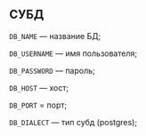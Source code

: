 ## СУБД

`DB_NAME` — название БД;

`DB_USERNAME` — имя пользователя;

`DB_PASSWORD` — пароль;

`DB_HOST` — хост;

`DB_PORT` = порт;

`DB_DIALECT` — тип субд (postgres);

